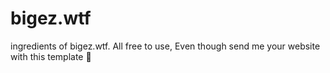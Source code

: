 # bigez.wtf
ingredients of bigez.wtf. All free to use, Even though send me your website with this template 🤘
